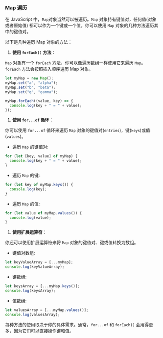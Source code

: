 ### Map 遍历

在 JavaScript 中，`Map`对象当然可以被遍历。`Map` 对象持有键值对，任何值(对象或者原始值) 都可以作为一个键或一个值。你可以使用 `Map` 对象的几种方法遍历其中的键值对。

以下是几种遍历 Map 对象的方法：

1. **使用 `forEach()` 方法**：

`Map` 对象有一个 `forEach` 方法，你可以像遍历数组一样使用它来遍历 `Map`。`forEach` 方法会按照插入顺序遍历 Map 对象。

```javascript
let myMap = new Map();
myMap.set("a", "alpha");
myMap.set("b", "beta");
myMap.set("g", "gamma");

myMap.forEach((value, key) => {
  console.log(key + " = " + value);
});
```

1. **使用 `for...of` 循环**：

你可以使用 `for...of` 循环来遍历 `Map` 对象的键值对(`entries`)，键(`keys`)或值(`values`)。

- 遍历 `Map` 的键值对:

```javascript
for (let [key, value] of myMap) {
  console.log(key + " = " + value);
}
```

- 遍历 `Map` 的键:

```javascript
for (let key of myMap.keys()) {
  console.log(key);
}
```

- 遍历 `Map` 的值:

```javascript
for (let value of myMap.values()) {
  console.log(value);
}
```

1. **使用扩展运算符**：

你还可以使用扩展运算符来将 `Map` 对象的键值对、键或值转换为数组。

- 键值对数组:

```javascript
let keyValueArray = [...myMap];
console.log(keyValueArray);
```

- 键数组:

```javascript
let keysArray = [...myMap.keys()];
console.log(keysArray);
```

- 值数组:

```javascript
let valuesArray = [...myMap.values()];
console.log(valuesArray);
```

每种方法的使用取决于你的具体需求。通常，`for...of` 和 `forEach()` 会用得更多，因为它们可以直接操作键和值。
